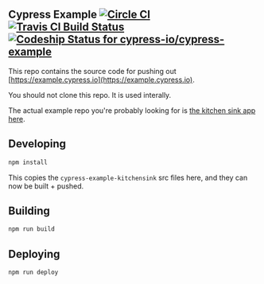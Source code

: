 ## Cypress Example [![Circle CI](https://circleci.com/gh/cypress-io/cypress-core-example.svg?style=svg)](https://circleci.com/gh/cypress-io/cypress-example) [![Travis CI Build Status](https://travis-ci.org/cypress-io/cypress-core-example.svg?branch=master)](https://travis-ci.org/cypress-io/cypress-example) [ ![Codeship Status for cypress-io/cypress-example](https://codeship.com/projects/63b71ec0-c850-0133-987c-12caa2fab171/status?branch=master)](https://codeship.com/projects/139291)

This repo contains the source code for pushing out [https://example.cypress.io](https://example.cypress.io).

You should not clone this repo. It is used interally.

The actual example repo you're probably looking for is [the kitchen sink app here](https://github.com/cypress-io/cypress-example-kitchensink).

## Developing

```bash
npm install
```

This copies the `cypress-example-kitchensink` src files here, and they can now be built + pushed.

## Building

```bash
npm run build
```

## Deploying

```bash
npm run deploy
```

